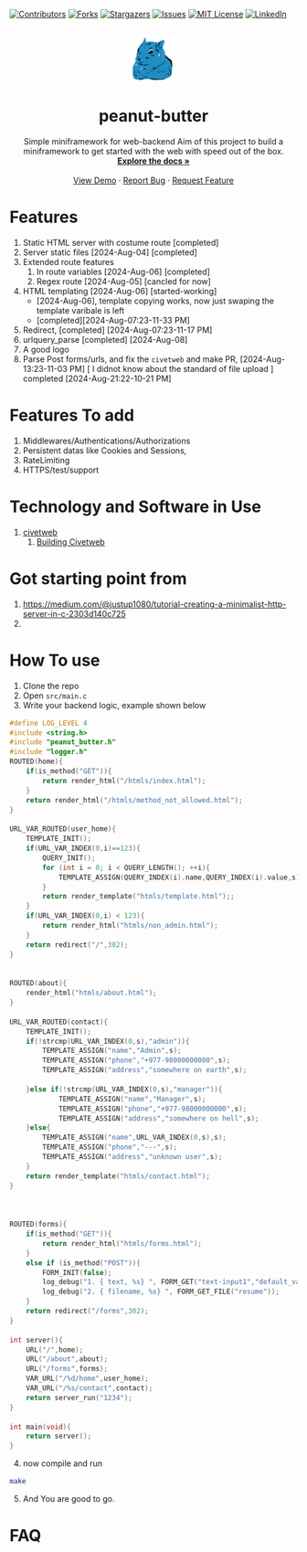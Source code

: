 <a name="readme-top"></a>
[![Contributors][contributors-shield]][contributors-url]
[![Forks][forks-shield]][forks-url]
[![Stargazers][stars-shield]][stars-url]
[![Issues][issues-shield]][issues-url]
[![MIT License][license-shield]][license-url]
[![LinkedIn][linkedin-shield]][linkedin-url]

<br />
<div align="center">
  <a href="https://github.com/leyuskckiran1510/peanut-butter">
    <img src="logo/logo_light_200.png" alt="Logo" width="80" height="80">
  </a>

  <h1 align="center">peanut-butter</h1>
  <p align="center">
   Simple miniframework for web-backend 
Aim of this project to build a miniframework to get started with the 
web with speed out of the box.
    <br />
    <a href="./docs/Readme.md"><strong>Explore the docs »</strong></a>
    <br />
    <br />
    <a href="https://youtu.be/z0w43NbO0GM">View Demo</a>
    ·
    <a href="https://github.com/leyuskckiran1510/peanut-butter/issues">Report Bug</a>
    ·
    <a href="https://github.com/leyuskckiran1510/peanut-butter/issues">Request Feature</a>
  </p>
</div>



# Features
1. Static HTML server with costume route [completed]
2. Server static files [2024-Aug-04] [completed]
3. Extended route features
    1. In route  variables [2024-Aug-06] [completed]
    1. Regex route   [2024-Aug-05] [cancled for now]
4. HTML templating   [2024-Aug-06] [started-working] 
    - [2024-Aug-06], template copying works, now just swaping
        the template varibale is left
    - [completed][2024-Aug-07:23-11-33 PM]
5. Redirect, [completed] [2024-Aug-07:23-11-17 PM]
6. urlquery_parse [completed] [2024-Aug-08]
7. A good logo 
8. Parse Post forms/urls,
        and fix the `civetweb` and make PR, [2024-Aug-13:23-11-03 PM]
        [ I didnot know about the standard of file upload ]
    completed [2024-Aug-21:22-10-21 PM]



# Features To add
1. Middlewares/Authentications/Authorizations
2. Persistent datas like Cookies and Sessions,
3. RateLimiting
4. HTTPS/test/support
 

# Technology and Software in Use
1. [civetweb](https://github.com/civetweb/civetweb)
    1. [Building Civetweb](./lib/README.md)



# Got starting point from 
1. https://medium.com/@justup1080/tutorial-creating-a-minimalist-http-server-in-c-2303d140c725
2. 


# How To use
1. Clone the repo
2. Open `src/main.c` 
3. Write your backend logic, example shown below

```c
#define LOG_LEVEL 4
#include <string.h>
#include "peanut_butter.h"
#include "logger.h"
ROUTED(home){
    if(is_method("GET")){
        return render_html("/htmls/index.html");
    }
    return render_html("/htmls/method_not_allowed.html");
}

URL_VAR_ROUTED(user_home){    
    TEMPLATE_INIT();
    if(URL_VAR_INDEX(0,i)==123){
        QUERY_INIT();
        for (int i = 0; i < QUERY_LENGTH(); ++i){
            TEMPLATE_ASSIGN(QUERY_INDEX(i).name,QUERY_INDEX(i).value,s);
        }
        return render_template("htmls/template.html");;
    }
    if(URL_VAR_INDEX(0,i) < 123){
        return render_html("htmls/non_admin.html");
    }
    return redirect("/",302);
}


ROUTED(about){
    render_html("htmls/about.html");
}

URL_VAR_ROUTED(contact){
    TEMPLATE_INIT();
    if(!strcmp(URL_VAR_INDEX(0,s),"admin")){
        TEMPLATE_ASSIGN("name","Admin",s);
        TEMPLATE_ASSIGN("phone","+977-98000000000",s);
        TEMPLATE_ASSIGN("address","somewhere on earth",s);

    }else if(!strcmp(URL_VAR_INDEX(0,s),"manager")){
            TEMPLATE_ASSIGN("name","Manager",s);
            TEMPLATE_ASSIGN("phone","+977-98000000000",s);
            TEMPLATE_ASSIGN("address","somewhere on hell",s);
    }else{
        TEMPLATE_ASSIGN("name",URL_VAR_INDEX(0,s),s);
        TEMPLATE_ASSIGN("phone","---",s);
        TEMPLATE_ASSIGN("address","unknown user",s);
    }
    return render_template("htmls/contact.html");
}



ROUTED(forms){
    if(is_method("GET")){
        return render_html("htmls/forms.html");
    }
    else if (is_method("POST")){
        FORM_INIT(false);
        log_debug("1. { text, %s} ", FORM_GET("text-input1","default_value1"));
        log_debug("2. { filename, %s} ", FORM_GET_FILE("resume"));
    }
    return redirect("/forms",302);
}

int server(){
    URL("/",home);
    URL("/about",about);
    URL("/forms",forms);
    VAR_URL("/%d/home",user_home);
    VAR_URL("/%s/contact",contact);
    return server_run("1234");
}

int main(void){
    return server();
}


```


4. now compile and run
```bash
make
```
5. And You are good to go.





# FAQ




[contributors-shield]: https://img.shields.io/github/contributors/leyuskckiran1510/peanut-butter.svg?style=for-the-badge
[contributors-url]: https://github.com/leyuskckiran1510/peanut-butter/graphs/contributors
[forks-shield]: https://img.shields.io/github/forks/leyuskckiran1510/peanut-butter.svg?style=for-the-badge
[forks-url]: https://github.com/leyuskckiran1510/peanut-butter/network/members
[stars-shield]: https://img.shields.io/github/stars/leyuskckiran1510/peanut-butter.svg?style=for-the-badge
[stars-url]: https://github.com/leyuskckiran1510/peanut-butter/stargazers
[issues-shield]: https://img.shields.io/github/issues/leyuskckiran1510/peanut-butter.svg?style=for-the-badge
[issues-url]: https://github.com/leyuskckiran1510/peanut-butter/issues
[license-shield]: https://img.shields.io/github/license/leyuskckiran1510/peanut-butter.svg?style=for-the-badge
[license-url]: https://github.com/leyuskckiran1510/peanut-butter/blob/master/LICENSE.txt
[linkedin-shield]: https://img.shields.io/badge/-LinkedIn-black.svg?style=for-the-badge&logo=linkedin&colorB=555
[linkedin-url]: https://linkedin.com/in/leyuskc
[logo]: images/screenshot.png

